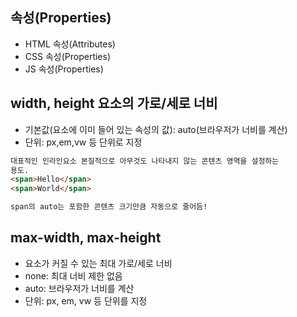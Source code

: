 ## 속성(Properties)

- HTML 속성(Attributes)
- CSS 속성(Properties)
- JS 속성(Properties)

## width, height 요소의 가로/세로 너비

- 기본값(요소에 이미 들어 있는 속성의 값): auto(브라우저가 너비를 계산)
- 단위: px,em,vw 등 단위로 지정

```html
대표적인 인라인요소 본질적으로 아무것도 나타내지 않는 콘텐츠 영역을 설정하는
용도.
<span>Hello</span>
<span>World</span>

span의 auto는 포함한 콘텐츠 크기만큼 자동으로 줄어듬!
```

## max-width, max-height

- 요소가 커질 수 있는 최대 가로/세로 너비
- none: 최대 너비 제한 없음
- auto: 브라우저가 너비를 계산
- 단위: px, em, vw 등 단위를 지정
